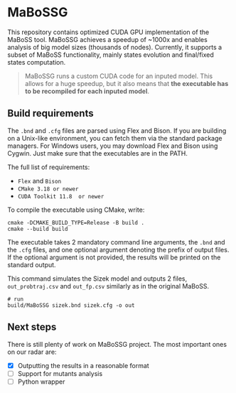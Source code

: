 # MaBoSSG

This repository contains optimized CUDA GPU implementation of the MaBoSS tool. MaBoSSG achieves a speedup of ~1000x and enables analysis of big model sizes (thousands of nodes). Currently, it supports a subset of MaBoSS functionality, mainly states evolution and final/fixed states computation.

> MaBoSSG runs a custom CUDA code for an inputed model. This allows for a huge speedup, but it also means that **the executable has to be recompiled for each inputed model**.     

## Build requirements

The `.bnd` and `.cfg` files are parsed using Flex and Bison. If you are building on a Unix-like environment, you can fetch them via the standard package managers. For Windows users, you may download Flex and Bison using Cygwin. Just make sure that the executables are in the PATH.

The full list of requirements:
- `Flex` and `Bison`
- `CMake 3.18 or newer` 
- `CUDA Toolkit 11.8  or newer`


To compile the executable using CMake, write:
```
cmake -DCMAKE_BUILD_TYPE=Release -B build .
cmake --build build
``` 

The executable takes 2 mandatory command line arguments, the `.bnd` and the `.cfg` files, and one optional argument denoting the prefix of output files. If the optional argument is not provided, the results will be printed on the standard output.

This command simulates the Sizek model and outputs 2 files, `out_probtraj.csv` and `out_fp.csv` similarly as in the original MaBoSS. 
```
# run
build/MaBoSSG sizek.bnd sizek.cfg -o out
```

## Next steps

There is still plenty of work on MaBoSSG project. The most important ones on our radar are:
- [x] Outputting the results in a reasonable format
- [ ] Support for mutants analysis 
- [ ] Python wrapper 
